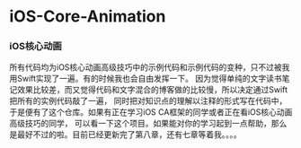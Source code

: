 # iOS-Core-Animation
<h3>iOS核心动画</h3>
<p>所有代码均为iOS核心动画高级技巧中的示例代码和示例代码的变种，只不过被我用Swift实现了一遍。有的时候我也会自由发挥一下。
因为觉得单纯的文字读书笔记效果比较差，而又觉得代码和文字混合的博客做的比较慢，所以决定通过Swift把所有的实例代码敲了一遍，
同时把对知识点的理解以注释的形式写在代码中，于是便有了这个仓库。如果有正在学习iOS CA框架的同学或者正在看iOS核心动画高级技巧的同学，
可以看一下这个项目。如果能对你的学习起到一点帮助，那么是最好不过的啦。目前已经更新完了第八章，还有七章等着我。。。。</p>
